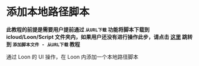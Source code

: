 # 添加本地路径脚本

**此教程的前提是需要用户提前通过 `从URL下载` 功能将脚本下载到 icloud/Loon/Script 文件夹内，如果用户还没有进行操作此步，请点击 [这里](https://github.com/chiupam/tutorial/blob/master/Loon/Plus/Download_From_URL.md) 跳转到 `添加脚本文件 - 从URL下载` 教程**

通过 Loon 的 UI 操作，在 Loon 内添加一个本地路径脚本
